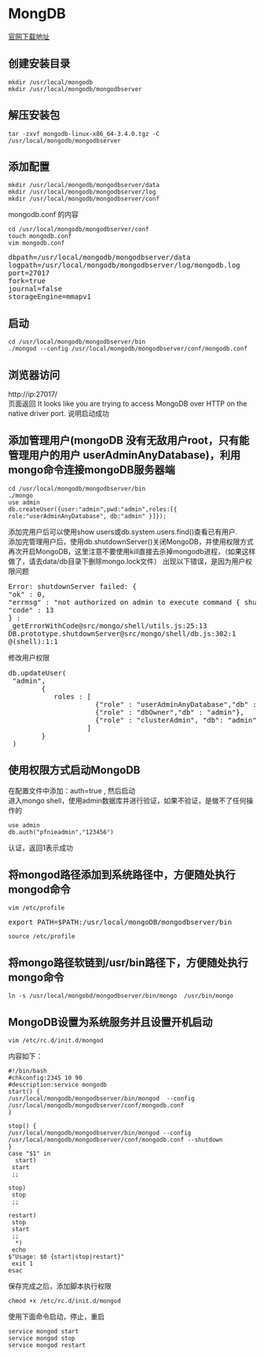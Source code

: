 # MongDB
[官网下载地址](https://www.mongodb.com/download-center#community)

## 创建安装目录
```shell
mkdir /usr/local/mongodb  
mkdir /usr/local/mongodb/mongodbserver  
```

## 解压安装包
```shell
tar -zxvf mongodb-linux-x86_64-3.4.0.tgz -C /usr/local/mongodb/mongodbserver
```

## 添加配置
```shell
mkdir /usr/local/mongodb/mongodbserver/data  
mkdir /usr/local/mongodb/mongodbserver/log  
mkdir /usr/local/mongodb/mongodbserver/conf    
```
mongodb.conf 的内容
```shell
cd /usr/local/mongodb/mongodbserver/conf  
touch mongodb.conf  
vim mongodb.conf
```
<pre>
dbpath=/usr/local/mongodb/mongodbserver/data  
logpath=/usr/local/mongodb/mongodbserver/log/mongodb.log  
port=27017  
fork=true  
journal=false  
storageEngine=mmapv1 
</pre>

## 启动
```shell
cd /usr/local/mongodb/mongodbserver/bin    
./mongod --config /usr/local/mongodb/mongodbserver/conf/mongodb.conf 
``` 

## 浏览器访问
http://ip:27017/  
页面返回 It looks like you are trying to access MongoDB over HTTP on the native driver port.  说明启动成功

## 添加管理用户(mongoDB 没有无敌用户root，只有能管理用户的用户 userAdminAnyDatabase)，利用mongo命令连接mongoDB服务器端
```shell
cd /usr/local/mongodb/mongodbserver/bin  
./mongo
use admin 
db.createUser({user:"admin",pwd:"admin",roles:[{ role:"userAdminAnyDatabase", db:"admin" }]}); 
```
添加完用户后可以使用show users或db.system.users.find()查看已有用户.  
添加完管理用户后，使用db.shutdownServer()关闭MongoDB，并使用权限方式再次开启MongoDB，这里注意不要使用kill直接去杀掉mongodb进程，（如果这样做了，请去data/db目录下删除mongo.lock文件） 
出现以下错误，是因为用户权限问题  
<pre>
Error: shutdownServer failed: {  
"ok" : 0,  
"errmsg" : "not authorized on admin to execute command { shutdown: 1.0 }",  
"code" : 13  
} :  
_getErrorWithCode@src/mongo/shell/utils.js:25:13  
DB.prototype.shutdownServer@src/mongo/shell/db.js:302:1  
@(shell):1:1 
</pre>
修改用户权限
<pre>
db.updateUser(  
 "admin",  
        {  
           roles : [  
                     {"role" : "userAdminAnyDatabase","db" : "admin"},  
                     {"role" : "dbOwner","db" : "admin"},  
                     {"role" : "clusterAdmin", "db": "admin"}  
                   ]  
        }  
 ) 
</pre>

## 使用权限方式启动MongoDB
在配置文件中添加：auth=true , 然后启动  
进入mongo shell，使用admin数据库并进行验证，如果不验证，是做不了任何操作的
```shell
use admin  
db.auth("pfnieadmin","123456")
```
认证，返回1表示成功  

## 将mongod路径添加到系统路径中，方便随处执行mongod命令
```shell
vim /etc/profile
```
<pre>
export PATH=$PATH:/usr/local/mongoDB/mongodbserver/bin
</pre>
```shell
source /etc/profile
``` 

## 将mongo路径软链到/usr/bin路径下，方便随处执行mongo命令
```shell
ln -s /usr/local/mongobd/mongodbserver/bin/mongo  /usr/bin/mongo
``` 

## MongoDB设置为系统服务并且设置开机启动
```shell
vim /etc/rc.d/init.d/mongod 
``` 
内容如下：
```shell
#!/bin/bash  
#chkconfig:2345 10 90  
#description:service mongodb   
start() {  
/usr/local/mongodb/mongodbserver/bin/mongod  --config /usr/local/mongodb/mongodbserver/conf/mongodb.conf 
}  
  
stop() {  
/usr/local/mongodb/mongodbserver/bin/mongod --config /usr/local/mongodb/mongodbserver/conf/mongodb.conf --shutdown  
}  
case "$1" in  
  start)  
 start  
 ;;  
  
stop)  
 stop  
 ;;  
  
restart)  
 stop  
 start  
 ;;  
  *)  
 echo  
$"Usage: $0 {start|stop|restart}"  
 exit 1  
esac
```
保存完成之后，添加脚本执行权限
```shell
chmod +x /etc/rc.d/init.d/mongod
```  
使用下面命令启动，停止，重启
```shell
service mongod start  
service mongod stop  
service mongod restart
```  
